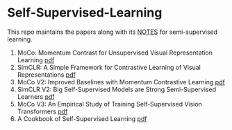 # Self-Supervised-Learning
This repo maintains the papers along with its [NOTES]([https://docs.google.com/presentation/d/1bW1dgD4N3gymeOubnvc1QYGEQohPo3DBZTsTGkXRsLU/edit?usp=drive_link](https://docs.google.com/presentation/d/1bW1dgD4N3gymeOubnvc1QYGEQohPo3DBZTsTGkXRsLU/edit?usp=drive_link)) for semi-supervised learning.
1. MoCo: Momentum Contrast for Unsupervised Visual Representation Learning [pdf](https://arxiv.org/pdf/1911.05722.pdf)
2. SimCLR: A Simple Framework for Contrastive Learning of Visual Representations [pdf](https://arxiv.org/pdf/2002.05709.pdf)
3. MoCo V2: Improved Baselines with Momentum Contrastive Learning [pdf](https://arxiv.org/pdf/2003.04297.pdf)
4. SimCLR V2: Big Self-Supervised Models are Strong Semi-Supervised Learners [pdf](https://arxiv.org/pdf/2006.10029.pdf)
5. MoCo V3: An Empirical Study of Training Self-Supervised Vision Transformers [pdf](https://arxiv.org/pdf/2104.02057.pdf)
6. A Cookbook of Self-Supervised Learning [pdf](https://arxiv.org/pdf/2304.12210.pdf)
